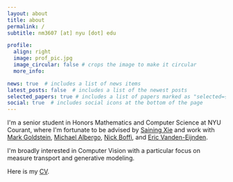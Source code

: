 ```yaml
---
layout: about
title: about
permalink: /
subtitle: nm3607 [at] nyu [dot] edu

profile:
  align: right
  image: prof_pic.jpg
  image_circular: false # crops the image to make it circular
  more_info: 

news: true  # includes a list of news items
latest_posts: false  # includes a list of the newest posts
selected_papers: true # includes a list of papers marked as "selected={true}"
social: true  # includes social icons at the bottom of the page
---
```


I'm a senior student in Honors Mathematics and Computer Science at NYU Courant, where I'm fortunate to be advised by [Saining Xie](https://www.sainingxie.com/) and work with [Mark Goldstein](https://marikgoldstein.github.io/), [Michael Albergo](http://malbergo.me/), [Nick Boffi](https://nmboffi.github.io/), and [Eric Vanden-Eijnden](https://wp.nyu.edu/courantinstituteofmathematicalsciences-eve2/).

I'm broadly interested in Computer Vision with a particular focus on measure transport and generative modeling. 

Here is my [CV](assets/pdf/Tech_Resume.pdf).

<!-- Write your biography here. Tell the world about yourself. Link to your favorite [subreddit](http://reddit.com). You can put a picture in, too. The code is already in, just name your picture `prof_pic.jpg` and put it in the `img/` folder.

Put your address / P.O. box / other info right below your picture. You can also disable any of these elements by editing `profile` property of the YAML header of your `_pages/about.md`. Edit `_bibliography/papers.bib` and Jekyll will render your [publications page](/al-folio/publications/) automatically.

Link to your social media connections, too. This theme is set up to use [Font Awesome icons](https://fontawesome.com/) and [Academicons](https://jpswalsh.github.io/academicons/), like the ones below. Add your Facebook, Twitter, LinkedIn, Google Scholar, or just disable all of them. -->